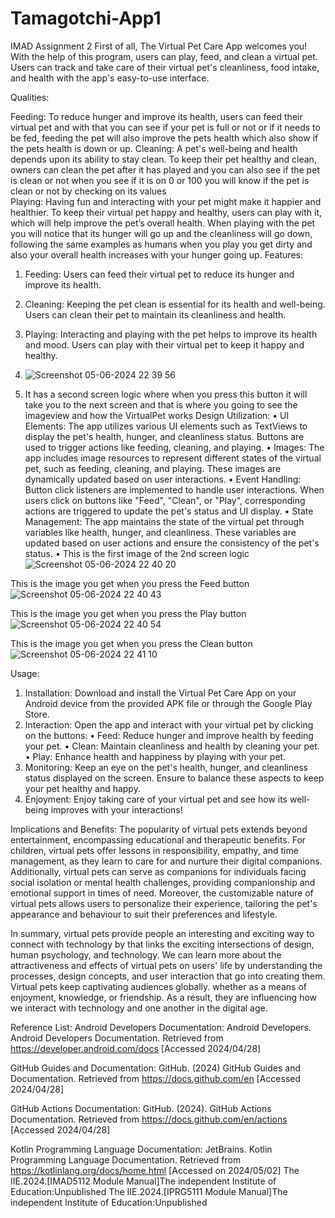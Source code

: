 
# Tamagotchi-App1
IMAD Assignment 2
First of all, 
The Virtual Pet Care App welcomes you! With the help of this program, users can play, feed, and clean a virtual pet. Users can track and take care of their virtual pet's cleanliness, food intake, and health with the app's easy-to-use interface.


Qualities: 

Feeding: To reduce hunger and improve its health, users can feed their virtual pet and with that you can see if your pet is full or not or if it needs to be fed, feeding the pet will also improve the pets health which also show if the pets health is down or up. 
Cleaning: A pet's well-being and health depends upon its ability to stay clean. To keep their pet healthy and clean, owners can clean the pet after it has played and you can also see if the pet is clean or not when you see if it is on 0 or 100  you will know if the pet is clean or not by checking on its values  
Playing: Having fun and interacting with your pet might make it happier and healthier. To keep their virtual pet happy and healthy, users can play with it, which will help improve the pet’s overall health. When playing with the pet you will notice that its hunger will go up and the cleanliness will go down, following the same examples as humans when you play you get dirty and also your overall health increases with your hunger going up.
Features:
1.	Feeding: Users can feed their virtual pet to reduce its hunger and improve its health.
2.	Cleaning: Keeping the pet clean is essential for its health and well-being. Users can clean their pet to maintain its cleanliness and health.
3.	Playing: Interacting and playing with the pet helps to improve its health and mood. Users can play with their virtual pet to keep it happy and healthy. 
4.	 ![Screenshot 05-06-2024 22 39 56](https://github.com/ST10444782/Tamagotchi-App1/assets/161002155/b35d12ad-379c-4b1a-961a-7971950b9400)

5.	It has a second screen logic where when you press this button it will take you to the next screen and that is where you going to see the imageview and how the VirtualPet works
Design Utilization:
•	UI Elements: The app utilizes various UI elements such as TextViews to display the pet's health, hunger, and cleanliness status. Buttons are used to trigger actions like feeding, cleaning, and playing.
•	Images: The app includes image resources to represent different states of the virtual pet, such as feeding, cleaning, and playing. These images are dynamically updated based on user interactions.
•	Event Handling: Button click listeners are implemented to handle user interactions. When users click on buttons like "Feed", "Clean", or "Play", corresponding actions are triggered to update the pet's status and UI display.
•	State Management: The app maintains the state of the virtual pet through variables like health, hunger, and cleanliness. These variables are updated based on user actions and ensure the consistency of the pet's status. 
•	This is the first image of the 2nd screen logic
![Screenshot 05-06-2024 22 40 20](https://github.com/ST10444782/Tamagotchi-App1/assets/161002155/094dfbcb-7364-4550-9112-0a5b234a366d)

This is the image you get when you press the Feed button
![Screenshot 05-06-2024 22 40 43](https://github.com/ST10444782/Tamagotchi-App1/assets/161002155/e2e8ac33-b77b-442e-a889-5962297c9379)
 



This is the image you get when you press the Play button
![Screenshot 05-06-2024 22 40 54](https://github.com/ST10444782/Tamagotchi-App1/assets/161002155/2c8e08bb-51f0-404f-a93b-21a840a836da)

This is the image you get when you press the Clean button
![Screenshot 05-06-2024 22 41 10](https://github.com/ST10444782/Tamagotchi-App1/assets/161002155/9ac733fe-55e3-4e26-826f-32f46aee6bf0)



Usage:
1.	Installation: Download and install the Virtual Pet Care App on your Android device from the provided APK file or through the Google Play Store.
2.	Interaction: Open the app and interact with your virtual pet by clicking on the buttons:
•	Feed: Reduce hunger and improve health by feeding your pet.
•	Clean: Maintain cleanliness and health by cleaning your pet.
•	Play: Enhance health and happiness by playing with your pet.
3.	Monitoring: Keep an eye on the pet's health, hunger, and cleanliness status displayed on the screen. Ensure to balance these aspects to keep your pet healthy and happy.
4.	Enjoyment: Enjoy taking care of your virtual pet and see how its well-being improves with your interactions!

Implications and Benefits: The popularity of virtual pets extends beyond entertainment, encompassing educational and therapeutic benefits. For children, virtual pets offer lessons in responsibility, empathy, and time management, as they learn to care for and nurture their digital companions. Additionally, virtual pets can serve as companions for individuals facing social isolation or mental health challenges, providing companionship and emotional support in times of need. Moreover, the customizable nature of virtual pets allows users to personalize their experience, tailoring the pet's appearance and behaviour to suit their preferences and lifestyle.

In summary, virtual pets provide people an interesting and exciting way to connect with technology by that links the exciting intersections of design, human psychology, and technology. We can learn more about the attractiveness and effects of virtual pets on users' life by understanding the processes, design concepts, and user interaction that go into creating them. Virtual pets keep captivating audiences globally. whether as a means of enjoyment, knowledge, or friendship. As a result, they are influencing how we interact with technology and one another in the digital age. 


Reference List:
Android Developers Documentation:
Android Developers. Android Developers Documentation. Retrieved from https://developer.android.com/docs
[Accessed 2024/04/28]

GitHub Guides and Documentation:
GitHub. (2024) GitHub Guides and Documentation. Retrieved from https://docs.github.com/en
[Accessed 2024/04/28]

GitHub Actions Documentation:
GitHub. (2024). GitHub Actions Documentation. Retrieved from https://docs.github.com/en/actions
[Accessed 2024/04/28]

Kotlin Programming Language Documentation:
JetBrains. Kotlin Programming Language Documentation. Retrieved from https://kotlinlang.org/docs/home.html
[Accessed on 2024/05/02]
The IIE.2024.[IMAD5112 Module Manual]The independent Institute of Education:Unpublished
The IIE.2024.[IPRG5111 Module Manual]The independent Institute of Education:Unpublished



